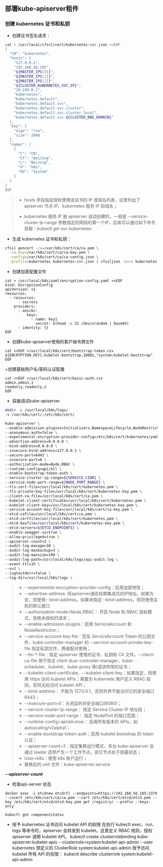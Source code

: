 ## 部署kube-apiserver租件
### 创建 kubernetes 证书和私钥
+ 创建证书签名请求：
```bash
cat > /usr/local/cfssl/cert/kubernetes-csr.json <<EOF
{
  "CN": "kubernetes",
  "hosts": [
    "127.0.0.1",
    "192.168.56.105",
    "${MASTER_IPS[0]}",
    "${MASTER_IPS[1]}",
    "${MASTER_IPS[2]}",
    "${CLUSTER_KUBERNETES_SVC_IP}",
    "10.249.0.1",
    "kubernetes",
    "kubernetes.default",
    "kubernetes.default.svc",
    "kubernetes.default.svc.cluster",
    "kubernetes.default.svc.cluster.local",
    "kubernetes.default.svc.${CLUSTER_DNS_DOMAIN}"
  ],
  "key": {
    "algo": "rsa",
    "size": 2048
  },
  "names": [
    {
      "C": "CN",
      "ST": "BeiJing",
      "L": "BeiJing",
      "O": "k8s",
      "OU": "System"
    }
  ]
}
EOF
```
> * hosts 字段指定授权使用该证书的 IP 或域名列表，这里列出了 apiserver 节点 IP、kubernetes 服务 IP 和域名；

> * kubernetes 服务 IP 是 apiserver 自动创建的，一般是 --service-cluster-ip-range 参数指定的网段的第一个IP，后续可以通过如下命令获取：kubectl get svc kubernetes

+ 生成 kubernetes 证书和私钥：
```bash
cfssl gencert -ca=/var/k8s/cert/ca/ca.pem \
  -ca-key=/var/k8s/cert/ca/ca-key.pem \
  -config=/var/k8s/cert/ca/ca-config.json \
  -profile=kubernetes kubernetes-csr.json | cfssljson -bare kubernetes
```

+ 创建加密配置文件
```
cat > /usr/local/k8s/yaml/encryption-config.yaml <<EOF
kind: EncryptionConfig
apiVersion: v1
resources:
  - resources:
      - secrets
    providers:
      - aescbc:
          keys:
            - name: key1
              secret: $(head -c 32 /dev/urandom | base64)
      - identity: {}
EOF
```
+ 创建kube-apiserver使用的客户端令牌文件
```
cat <<EOF >/usr/local/k8s/cert/bootstrap-token.csv
${ENCRYPTION_KEY},kubelet-bootstrap,10001,"system:kubelet-bootstrap"
EOF
```
+创建基础用户名/密码认证配置
```
cat <<EOF >/usr/local/k8s/cert/basic-auth.csv
admin,admin,1
readonly,readonly,2
EOF
```

+ 容器调试kube-apiserver
```bash
mkdir -p /usr/local/k8s/logs/
-v /var/k8s/cert/:/etc/k8s/cert/
```


```bash
kube-apiserver \
--enable-admission-plugins=Initializers,NamespaceLifecycle,NodeRestriction,LimitRanger,ServiceAccount,DefaultStorageClass,ResourceQuota \
--anonymous-auth=false \
--experimental-encryption-provider-config=/etc/k8s/cert/kubernetes/yaml/encryption-config.yaml \
--advertise-address=0.0.0.0 \
--bind-address=0.0.0.0 \
--insecure-bind-address=127.0.0.1 \
--secure-port=6443 \
--insecure-port=0 \
--authorization-mode=Node,RBAC \
--runtime-config=api/all \
--enable-bootstrap-token-auth \
--service-cluster-ip-range=${SERVICE_CIDR} \
--service-node-port-range=${NODE_PORT_RANGE} \
--tls-cert-file=/usr/local/k8s/cert/kubernetes.pem \
--tls-private-key-file=/usr/local/k8s/cert/kubernetes-key.pem \
--client-ca-file=/usr/local/k8s/cert/ca.pem \
--kubelet-client-certificate=/usr/local/k8s/cert/kubernetes.pem \
--kubelet-client-key=/usr/local/k8s/cert/kubernetes-key.pem \
--service-account-key-file=/usr/local/k8s/cert/ca-key.pem \
--etcd-cafile=/usr/local/k8s/cert/ca.pem \
--etcd-certfile=/usr/local/k8s/cert/kubernetes.pem \
--etcd-keyfile=/usr/local/k8s/cert/kubernetes-key.pem \
--etcd-servers=${ETCD_ENDPOINTS} \
--enable-swagger-ui=true \
--allow-privileged=true \
--apiserver-count=3 \
--audit-log-maxage=30 \
--audit-log-maxbackup=3 \
--audit-log-maxsize=100 \
--audit-log-path=/usr/local/k8s/logs/api-audit.log \
--event-ttl=1h \
--v=2 \
--logtostderr=false \
--log-dir=/usr/local/k8s/logs \
```


> + --experimental-encryption-provider-config：启用加密特性；
> + --advertise-address: 将apiserver通告给群集成员的IP地址。如果为空，则使用--bind-address。如果未指定--bind-address，则将使用主机的默认接口
> + --authorization-mode=Node,RBAC： 开启 Node 和 RBAC 授权模式，拒绝未授权的请求；
> + --enable-admission-plugins：启用 ServiceAccount 和 NodeRestriction；
> + --service-account-key-file：签名 ServiceAccount Token 的公钥文件，kube-controller-manager 的 --service-account-private-key-file 指定私钥文件，两者配对使用；
> + --tls-*-file：指定 apiserver 使用的证书、私钥和 CA 文件。--client-ca-file 用于验证 client (kue-controller-manager、kube-scheduler、kubelet、kube-proxy 等)请求所带的证书；
> + --kubelet-client-certificate、--kubelet-client-key：如果指定，则使用 https 访问 kubelet APIs；需要为 kubernete 用户定义 RBAC 规则，否则无权访问 kubelet API；
> + --bind-address： 不能为 127.0.0.1，否则外界不能访问它的安全端口 6443；
> + --insecure-port=0：关闭监听非安全端口(8080)；
> + --service-cluster-ip-range： 指定 Service Cluster IP 地址段；
> + --service-node-port-range： 指定 NodePort 的端口范围；
> + --runtime-config=api/all=true： 启用所有版本的 APIs，如 autoscaling/v2alpha1；
> + --enable-bootstrap-token-auth：启用 kubelet bootstrap 的 token 认证；
> + --apiserver-count=3：指定集群运行模式，多台 kube-apiserver 会通过 leader 选举产生一个工作节点，其它节点处于阻塞状态；
> + User=k8s：使用 k8s 账户运行；
> + 替换后的 unit 文件：kube-apiserver.service

***--apiserver-count***

+ 检查api-server 状态
```
docker exec -i etcdnew etcdctl --endpoints=https://192.168.56.105:2379 --cacert /etc/k8s/cert/ca/ca.pem --cert /etc/k8s/cert/etcd/etcd.pem --key /etc/k8s/cert/etcd/etcd-key.pem get /registry/ --prefix --keys-only
```
```
kubectl get componentstatus
```
+ 授予 kubernetes 证书访问 kubelet API 的权限
在执行 kubectl exec、run、logs 等命令时，apiserver 会转发到 kubelet。这里定义 RBAC 规则，授权 apiserver 调用 kubelet API。
kubectl create clusterrolebinding kube-apiserver:kubelet-apis --clusterrole=system:kubelet-api-admin --user kubernetes
预定义的 ClusterRole system:kubelet-api-admin 授予访问 kubelet 所有 API 的权限：
kubectl describe clusterrole system:kubelet-api-admin
